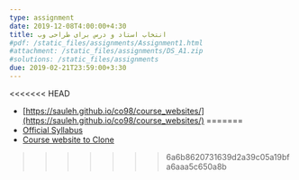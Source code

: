 ```yaml
---
type: assignment
date: 2019-12-08T4:00:00+4:30
title: انتخاب استاد و درس برای طراحی وب
#pdf: /static_files/assignments/Assignment1.html
#attachment: /static_files/assignments/DS_A1.zip
#solutions: /static_files/assignments
due: 2019-02-21T23:59:00+3:30
---
```

<<<<<<< HEAD
* [https://sauleh.github.io/co98/course_websites/](https://sauleh.github.io/co98/course_websites/)
=======
* [Official Syllabus](../static_files/materials/ComputerEng_OfficialSylabus.pdf)
* [Course website to Clone](https://github.com/sauleh/course_template)
>>>>>>> 6a6b8620731639d2a39c05a19bfa6aaa5c650a8b
